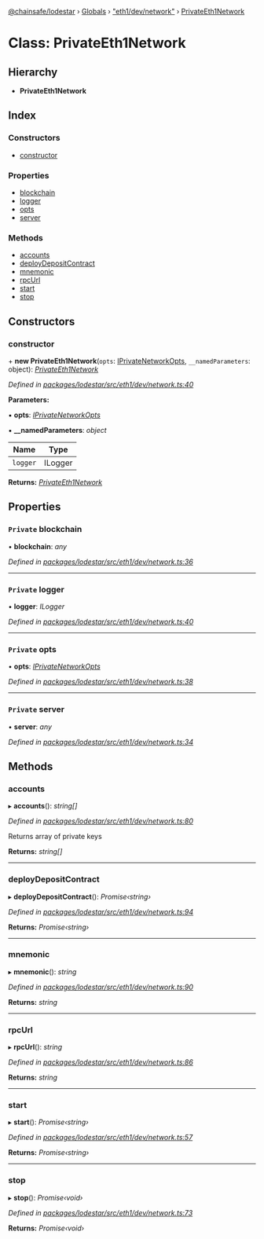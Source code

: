 [@chainsafe/lodestar](../README.md) › [Globals](../globals.md) › ["eth1/dev/network"](../modules/_eth1_dev_network_.md) › [PrivateEth1Network](_eth1_dev_network_.privateeth1network.md)

# Class: PrivateEth1Network

## Hierarchy

* **PrivateEth1Network**

## Index

### Constructors

* [constructor](_eth1_dev_network_.privateeth1network.md#constructor)

### Properties

* [blockchain](_eth1_dev_network_.privateeth1network.md#private-blockchain)
* [logger](_eth1_dev_network_.privateeth1network.md#private-logger)
* [opts](_eth1_dev_network_.privateeth1network.md#private-opts)
* [server](_eth1_dev_network_.privateeth1network.md#private-server)

### Methods

* [accounts](_eth1_dev_network_.privateeth1network.md#accounts)
* [deployDepositContract](_eth1_dev_network_.privateeth1network.md#deploydepositcontract)
* [mnemonic](_eth1_dev_network_.privateeth1network.md#mnemonic)
* [rpcUrl](_eth1_dev_network_.privateeth1network.md#rpcurl)
* [start](_eth1_dev_network_.privateeth1network.md#start)
* [stop](_eth1_dev_network_.privateeth1network.md#stop)

## Constructors

###  constructor

\+ **new PrivateEth1Network**(`opts`: [IPrivateNetworkOpts](../interfaces/_eth1_dev_network_.iprivatenetworkopts.md), `__namedParameters`: object): *[PrivateEth1Network](_eth1_dev_network_.privateeth1network.md)*

*Defined in [packages/lodestar/src/eth1/dev/network.ts:40](https://github.com/ChainSafe/lodestar/blob/b76b72d03/packages/lodestar/src/eth1/dev/network.ts#L40)*

**Parameters:**

▪ **opts**: *[IPrivateNetworkOpts](../interfaces/_eth1_dev_network_.iprivatenetworkopts.md)*

▪ **__namedParameters**: *object*

Name | Type |
------ | ------ |
`logger` | ILogger |

**Returns:** *[PrivateEth1Network](_eth1_dev_network_.privateeth1network.md)*

## Properties

### `Private` blockchain

• **blockchain**: *any*

*Defined in [packages/lodestar/src/eth1/dev/network.ts:36](https://github.com/ChainSafe/lodestar/blob/b76b72d03/packages/lodestar/src/eth1/dev/network.ts#L36)*

___

### `Private` logger

• **logger**: *ILogger*

*Defined in [packages/lodestar/src/eth1/dev/network.ts:40](https://github.com/ChainSafe/lodestar/blob/b76b72d03/packages/lodestar/src/eth1/dev/network.ts#L40)*

___

### `Private` opts

• **opts**: *[IPrivateNetworkOpts](../interfaces/_eth1_dev_network_.iprivatenetworkopts.md)*

*Defined in [packages/lodestar/src/eth1/dev/network.ts:38](https://github.com/ChainSafe/lodestar/blob/b76b72d03/packages/lodestar/src/eth1/dev/network.ts#L38)*

___

### `Private` server

• **server**: *any*

*Defined in [packages/lodestar/src/eth1/dev/network.ts:34](https://github.com/ChainSafe/lodestar/blob/b76b72d03/packages/lodestar/src/eth1/dev/network.ts#L34)*

## Methods

###  accounts

▸ **accounts**(): *string[]*

*Defined in [packages/lodestar/src/eth1/dev/network.ts:80](https://github.com/ChainSafe/lodestar/blob/b76b72d03/packages/lodestar/src/eth1/dev/network.ts#L80)*

Returns array of private keys

**Returns:** *string[]*

___

###  deployDepositContract

▸ **deployDepositContract**(): *Promise‹string›*

*Defined in [packages/lodestar/src/eth1/dev/network.ts:94](https://github.com/ChainSafe/lodestar/blob/b76b72d03/packages/lodestar/src/eth1/dev/network.ts#L94)*

**Returns:** *Promise‹string›*

___

###  mnemonic

▸ **mnemonic**(): *string*

*Defined in [packages/lodestar/src/eth1/dev/network.ts:90](https://github.com/ChainSafe/lodestar/blob/b76b72d03/packages/lodestar/src/eth1/dev/network.ts#L90)*

**Returns:** *string*

___

###  rpcUrl

▸ **rpcUrl**(): *string*

*Defined in [packages/lodestar/src/eth1/dev/network.ts:86](https://github.com/ChainSafe/lodestar/blob/b76b72d03/packages/lodestar/src/eth1/dev/network.ts#L86)*

**Returns:** *string*

___

###  start

▸ **start**(): *Promise‹string›*

*Defined in [packages/lodestar/src/eth1/dev/network.ts:57](https://github.com/ChainSafe/lodestar/blob/b76b72d03/packages/lodestar/src/eth1/dev/network.ts#L57)*

**Returns:** *Promise‹string›*

___

###  stop

▸ **stop**(): *Promise‹void›*

*Defined in [packages/lodestar/src/eth1/dev/network.ts:73](https://github.com/ChainSafe/lodestar/blob/b76b72d03/packages/lodestar/src/eth1/dev/network.ts#L73)*

**Returns:** *Promise‹void›*
